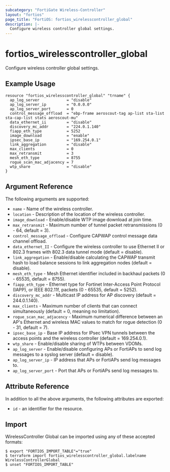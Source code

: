 ```yaml
---
subcategory: "FortiGate Wireless-Controller"
layout: "fortios"
page_title: "FortiOS: fortios_wirelesscontroller_global"
description: |-
  Configure wireless controller global settings.
---
```


# fortios_wirelesscontroller_global
Configure wireless controller global settings.

## Example Usage

```hcl
resource "fortios_wirelesscontroller_global" "trname" {
  ap_log_server            = "disable"
  ap_log_server_ip         = "0.0.0.0"
  ap_log_server_port       = 0
  control_message_offload  = "ebp-frame aeroscout-tag ap-list sta-list sta-cap-list stats aeroscout-mu"
  data_ethernet_ii         = "disable"
  discovery_mc_addr        = "224.0.1.140"
  fiapp_eth_type           = 5252
  image_download           = "enable"
  ipsec_base_ip            = "169.254.0.1"
  link_aggregation         = "disable"
  max_clients              = 0
  max_retransmit           = 3
  mesh_eth_type            = 8755
  rogue_scan_mac_adjacency = 7
  wtp_share                = "disable"
}
```

## Argument Reference


The following arguments are supported:

* `name` - Name of the wireless controller.
* `location` - Description of the location of the wireless controller.
* `image_download` - Enable/disable WTP image download at join time.
* `max_retransmit` - Maximum number of tunnel packet retransmissions (0 - 64, default = 3).
* `control_message_offload` - Configure CAPWAP control message data channel offload.
* `data_ethernet_II` - Configure the wireless controller to use Ethernet II or 802.3 frames with 802.3 data tunnel mode (default = disable).
* `link_aggregation` - Enable/disable calculating the CAPWAP transmit hash to load balance sessions to link aggregation nodes (default = disable).
* `mesh_eth_type` - Mesh Ethernet identifier included in backhaul packets (0 - 65535, default = 8755).
* `fiapp_eth_type` - Ethernet type for Fortinet Inter-Access Point Protocol (IAPP), or IEEE 802.11f, packets (0 - 65535, default = 5252).
* `discovery_mc_addr` - Multicast IP address for AP discovery (default = 244.0.1.140).
* `max_clients` - Maximum number of clients that can connect simultaneously (default = 0, meaning no limitation).
* `rogue_scan_mac_adjacency` - Maximum numerical difference between an AP's Ethernet and wireless MAC values to match for rogue detection (0 - 31, default = 7).
* `ipsec_base_ip` - Base IP address for IPsec VPN tunnels between the access points and the wireless controller (default = 169.254.0.1).
* `wtp_share` - Enable/disable sharing of WTPs between VDOMs.
* `ap_log_server` - Enable/disable configuring APs or FortiAPs to send log messages to a syslog server (default = disable).
* `ap_log_server_ip` - IP address that APs or FortiAPs send log messages to.
* `ap_log_server_port` - Port that APs or FortiAPs send log messages to.


## Attribute Reference

In addition to all the above arguments, the following attributes are exported:
* `id` - an identifier for the resource.

## Import

WirelessController Global can be imported using any of these accepted formats:
```
$ export "FORTIOS_IMPORT_TABLE"="true"
$ terraform import fortios_wirelesscontroller_global.labelname WirelessControllerGlobal
$ unset "FORTIOS_IMPORT_TABLE"
```
